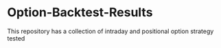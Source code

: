 # Option-Backtest-Results
This repository has a collection of intraday and positional option strategy tested
